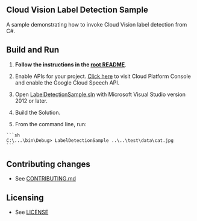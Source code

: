 ## Cloud Vision Label Detection Sample

A sample demonstrating how to invoke Cloud Vision label detection from C#.

## Build and Run

1.  **Follow the instructions in the [root README](../../README.md)**.

4.  Enable APIs for your project.
    [Click here](https://console.cloud.google.com/flows/enableapi?apiid=vision.googleapis.com&showconfirmation=true)
    to visit Cloud Platform Console and enable the Google Cloud Speech API.

8.  Open [LabelDetectionSample.sln](LabelDetectionSample.sln) with Microsoft Visual Studio version 2012 or later.

9.  Build the Solution.

10.  From the command line, run:

    ```sh
    C:\...\bin\Debug> LabelDetectionSample ..\..\test\data\cat.jpg
    ```

## Contributing changes

* See [CONTRIBUTING.md](../CONTRIBUTING.md)

## Licensing

* See [LICENSE](../LICENSE)
